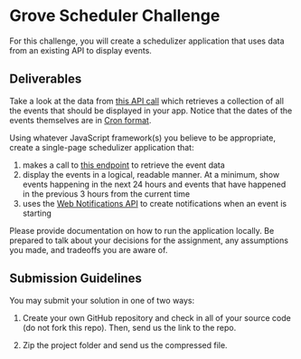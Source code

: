 # Grove Scheduler Challenge

For this challenge, you will create a schedulizer application that uses data from an existing API to display events.

## Deliverables

Take a look at the data from [this API call](https://scheduler-challenge.herokuapp.com/schedule) which retrieves a collection of all the events that should be displayed in your app. Notice that the dates of the events themselves are in [Cron format](http://www.nncron.ru/help/EN/working/cron-format.htm).

Using whatever JavaScript framework(s) you believe to be appropriate, create a single-page schedulizer application that:

1. makes a call to [this endpoint](https://scheduler-challenge.grove.co/schedule) to retrieve the event data
2. display the events in a logical, readable manner. At a minimum, show events happening in the next 24 hours and events that have happened in the previous 3 hours from the current time
3. uses the [Web Notifications API](https://developer.mozilla.org/en-US/docs/Web/API/Notifications_API) to create notifications when an event is starting

Please provide documentation on how to run the application locally. Be prepared to talk about your decisions for the assignment, any assumptions you made, and tradeoffs you are aware of.

## Submission Guidelines

You may submit your solution in one of two ways:

1. Create your own GitHub repository and check in all of your source code (do not fork this repo). Then, send us the link to the repo.

2. Zip the project folder and send us the compressed file.

